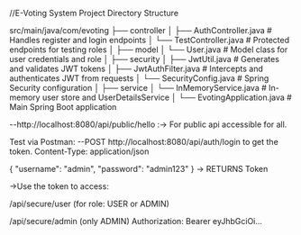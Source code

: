 //E-Voting System Project Directory Structure

src/main/java/com/evoting
├── controller
│   ├── AuthController.java        # Handles register and login endpoints
│   └── TestController.java        # Protected endpoints for testing roles
│
├── model
│   └── User.java                  # Model class for user credentials and role
│
├── security
│   ├── JwtUtil.java               # Generates and validates JWT tokens
│   ├── JwtAuthFilter.java         # Intercepts and authenticates JWT from requests
│   └── SecurityConfig.java        # Spring Security configuration
│
├── service
│   └── InMemoryService.java       # In-memory user store and UserDetailsService
│
└── EvotingApplication.java        # Main Spring Boot application


--http://localhost:8080/api/public/hello :-> For public api accessible for all.

Test via Postman:
--POST http://localhost:8080/api/auth/login to get the token.
Content-Type: application/json

{
  "username": "admin",
  "password": "admin123"
}
-> RETURNS Token 

->Use the token to access:

/api/secure/user (for role: USER or ADMIN)

/api/secure/admin (only ADMIN)
Authorization: Bearer eyJhbGciOi...

